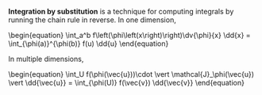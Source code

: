**Integration by substitution** is a technique for computing integrals by running the chain rule in reverse. In one dimension,

\begin{equation}
\int_a^b f\left(\phi\left(x\right)\right)\dv{\phi}{x} \dd{x} = \int_{\phi(a)}^{\phi(b)} f(u) \dd{u}
\end{equation}

In multiple dimensions,

\begin{equation}
\int_U f(\phi(\vec{u}))\cdot \vert \mathcal{J}_\phi(\vec{u}) \vert \dd{\vec{u}} = \int\_{\phi(U)} f(\vec{v}) \dd{\vec{v}}
\end{equation}